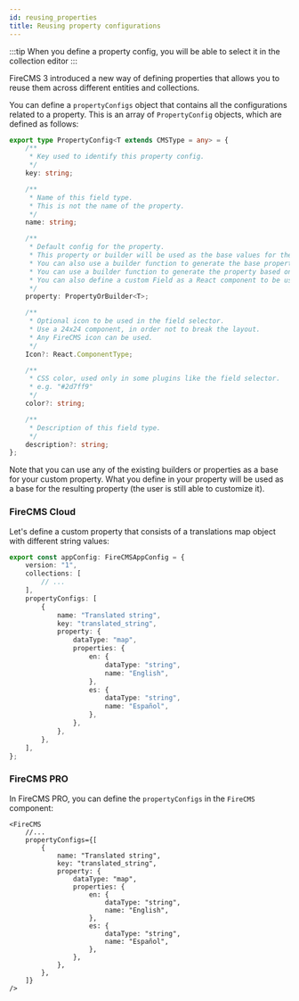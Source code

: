 ```yaml
---
id: reusing_properties
title: Reusing property configurations
---
```


:::tip
When you define a property config, you will be able to select it in
the collection editor
:::

FireCMS 3 introduced a new way of defining properties that allows you to reuse
them across different entities and collections.

You can define a `propertyConfigs` object that
contains all the configurations related to a property. This is an array of
`PropertyConfig` objects, which are defined as follows:

```typescript
export type PropertyConfig<T extends CMSType = any> = {
    /**
     * Key used to identify this property config.
     */
    key: string;

    /**
     * Name of this field type.
     * This is not the name of the property.
     */
    name: string;

    /**
     * Default config for the property.
     * This property or builder will be used as the base values for the resulting property.
     * You can also use a builder function to generate the base property.
     * You can use a builder function to generate the property based on the values or the path.
     * You can also define a custom Field as a React component to be used for this property.
     */
    property: PropertyOrBuilder<T>;

    /**
     * Optional icon to be used in the field selector.
     * Use a 24x24 component, in order not to break the layout.
     * Any FireCMS icon can be used.
     */
    Icon?: React.ComponentType;

    /**
     * CSS color, used only in some plugins like the field selector.
     * e.g. "#2d7ff9"
     */
    color?: string;

    /**
     * Description of this field type.
     */
    description?: string;
};
```

Note that you can use any of the existing builders or properties as a base for
your custom property. What you define in your property will be used as a base
for the resulting property (the user is still able to customize it).

### FireCMS Cloud

Let's define a custom property that consists of a translations map object with different string values:

```typescript
export const appConfig: FireCMSAppConfig = {
    version: "1",
    collections: [
        // ...
    ],
    propertyConfigs: [
        {
            name: "Translated string",
            key: "translated_string",
            property: {
                dataType: "map",
                properties: {
                    en: {
                        dataType: "string",
                        name: "English",
                    },
                    es: {
                        dataType: "string",
                        name: "Español",
                    },
                },
            },
        },
    ],
};
```

### FireCMS PRO

In FireCMS PRO, you can define the `propertyConfigs` in the `FireCMS` component:

```tsx
<FireCMS
    //...
    propertyConfigs={[
        {
            name: "Translated string",
            key: "translated_string",
            property: {
                dataType: "map",
                properties: {
                    en: {
                        dataType: "string",
                        name: "English",
                    },
                    es: {
                        dataType: "string",
                        name: "Español",
                    },
                },
            },
        },
    ]}
/>
```
